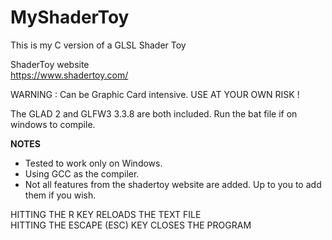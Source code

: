 # MyShaderToy
This is my C version of a GLSL Shader Toy  
  
ShaderToy website  
https://www.shadertoy.com/  
  
WARNING : Can be Graphic Card intensive. USE AT YOUR OWN RISK !  
   
The GLAD 2 and GLFW3 3.3.8 are both included. Run the bat file if on windows to compile.  
  
**NOTES**  
* Tested to work only on Windows.  
* Using GCC as the compiler.  
* Not all features from the shadertoy website are added. Up to you to add them if you wish.  
  
  
HITTING THE R KEY RELOADS THE TEXT FILE  
HITTING THE ESCAPE (ESC) KEY CLOSES THE PROGRAM  
  